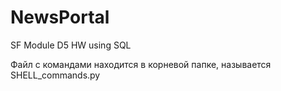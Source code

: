 # NewsPortal
 SF Module D5 HW using SQL

Файл с командами находится в корневой папке, называется SHELL_commands.py
